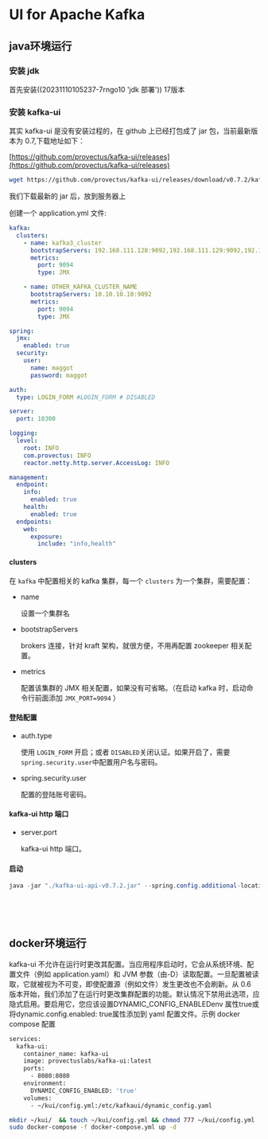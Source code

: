 # UI for Apache Kafka

## java环境运行

### 安装 jdk

首先安装((20231110105237-7rngo10 'jdk 部署')) 17版本

### 安装 kafka-ui

其实 kafka-ui 是没有安装过程的，在 github 上已经打包成了 jar 包，当前最新版本为 0.7,下载地址如下：

[https://github.com/provectus/kafka-ui/releases](https://github.com/provectus/kafka-ui/releases)

```bash
wget https://github.com/provectus/kafka-ui/releases/download/v0.7.2/kafka-ui-api-v0.7.2.jar
```

我们下载最新的 jar 后，放到服务器上

创建一个 application.yml 文件:

```yaml
kafka:
  clusters:
    - name: kafka3_cluster
      bootstrapServers: 192.168.111.128:9092,192.168.111.129:9092,192.168.111.130:9092
      metrics:
        port: 9094
        type: JMX

    - name: OTHER_KAFKA_CLUSTER_NAME
      bootstrapServers: 10.10.10.10:9092
      metrics:
        port: 9094
        type: JMX

spring:
  jmx:
    enabled: true
  security:
    user:
      name: maggot
      password: maggot

auth:
  type: LOGIN_FORM #LOGIN_FORM # DISABLED

server:
  port: 10300

logging:
  level:
    root: INFO
    com.provectus: INFO
    reactor.netty.http.server.AccessLog: INFO

management:
  endpoint:
    info:
      enabled: true
    health:
      enabled: true
  endpoints:
    web:
      exposure:
        include: "info,health"
```

#### clusters

 在 `kafka`​ 中配置相关的 kafka 集群，每一个 `clusters`​ 为一个集群，需要配置：

* name

   设置一个集群名

* bootstrapServers

   brokers 连接，针对 kraft 架构，就很方便，不用再配置 zookeeper 相关配置。

* metrics

   配置该集群的 JMX 相关配置，如果没有可省略。（在启动 kafka 时，启动命令行前面添加 `JMX_PORT=9094`​ ）

#### 登陆配置

* auth.type

   使用 `LOGIN_FORM`​ 开启；或者 `DISABLED`​ 关闭认证。如果开启了，需要 `spring.security.user`​ 中配置用户名与密码。

* spring.security.user

   配置的登陆账号密码。

#### kafka-ui http 端口

* server.port

   kafka-ui http 端口。

#### 启动

```java
java -jar "./kafka-ui-api-v0.7.2.jar" --spring.config.additional-location="./application.yml"
```

‍

‍

## docker环境运行

kafka-ui 不允许在运行时更改其配置。当应用程序启动时，它会从系统环境、配置文件（例如 application.yaml）和 JVM  参数（由-D）读取配置。一旦配置被读取，它就被视为不可变，即使配置源（例如文件）发生更改也不会刷新。从 0.6  版本开始，我们添加了在运行时更改集群配置的功能。默认情况下禁用此选项，应隐式启用。要启用它，您应该设置DYNAMIC\_CONFIG\_ENABLEDenv 属性true或将dynamic.config.enabled: true属性添加到 yaml 配置文件。示例 docker compose  配置

```dockerfile
services:
  kafka-ui:
    container_name: kafka-ui
    image: provectuslabs/kafka-ui:latest
    ports:
      - 8080:8080
    environment:
      DYNAMIC_CONFIG_ENABLED: 'true'
    volumes:
      - ~/kui/config.yml:/etc/kafkaui/dynamic_config.yaml
```

```bash
mkdir ~/kui/  && touch ~/kui/config.yml && chmod 777 ~/kui/config.yml
sudo docker-compose -f docker-compose.yml up -d
```

‍
